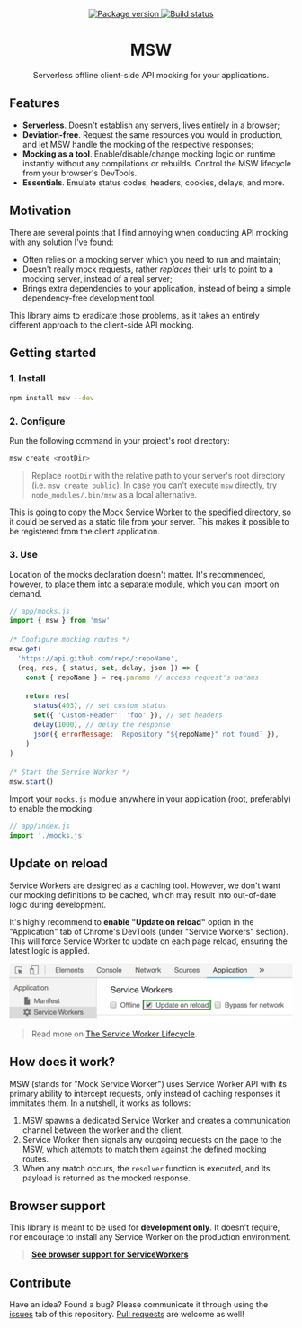 <p align="center">
  <a href="https://www.npmjs.com/package/msw">
    <img src="https://img.shields.io/npm/v/msw.svg" alt="Package version" />
  </a>
  <a href="https://circleci.com/gh/kettanaito/msw)">
    <img src="https://img.shields.io/circleci/project/github/kettanaito/msw/master.svg" alt="Build status" />
  </a>
</p>

<h1 align="center">MSW</h1>

<p align="center">Serverless offline client-side API mocking for your applications.</p>

## Features

- **Serverless**. Doesn't establish any servers, lives entirely in a browser;
- **Deviation-free**. Request the same resources you would in production, and let MSW handle the mocking of the respective responses;
- **Mocking as a tool**. Enable/disable/change mocking logic on runtime instantly without any compilations or rebuilds. Control the MSW lifecycle from your browser's DevTools.
- **Essentials**. Emulate status codes, headers, cookies, delays, and more.

## Motivation

There are several points that I find annoying when conducting API mocking with any solution I've found:

- Often relies on a mocking server which you need to run and maintain;
- Doesn't really mock requests, rather _replaces_ their urls to point to a mocking server, instead of a real server;
- Brings extra dependencies to your application, instead of being a simple dependency-free development tool.

This library aims to eradicate those problems, as it takes an entirely different approach to the client-side API mocking.

## Getting started

### 1. Install

```bash
npm install msw --dev
```

### 2. Configure

Run the following command in your project's root directory:

```bash
msw create <rootDir>
```

> Replace `rootDir` with the relative path to your server's root directory (i.e. `msw create public`).
> In case you can't execute `msw` directly, try `node_modules/.bin/msw` as a local alternative.

This is going to copy the Mock Service Worker to the specified directory, so it could be served as a static file from your server. This makes it possible to be registered from the client application.

### 3. Use

Location of the mocks declaration doesn't matter. It's recommended, however, to place them into a separate module, which you can import on demand.

```js
// app/mocks.js
import { msw } from 'msw'

/* Configure mocking routes */
msw.get(
  'https://api.github.com/repo/:repoName',
  (req, res, { status, set, delay, json }) => {
    const { repoName } = req.params // access request's params

    return res(
      status(403), // set custom status
      set({ 'Custom-Header': 'foo' }), // set headers
      delay(1000), // delay the response
      json({ errorMessage: `Repository "${repoName}" not found` }),
    )
)

/* Start the Service Worker */
msw.start()
```

Import your `mocks.js` module anywhere in your application (root, preferably) to enable the mocking:

```js
// app/index.js
import './mocks.js'
```

## Update on reload

Service Workers are designed as a caching tool. However, we don't want our mocking definitions to be cached, which may result into out-of-date logic during development.

It's highly recommend to **enable "Update on reload"** option in the "Application" tab of Chrome's DevTools (under "Service Workers" section). This will force Service Worker to update on each page reload, ensuring the latest logic is applied.

![Service Workers: Update on reload](https://raw.githubusercontent.com/kettanaito/msw/master/media/sw-update-on-reload.png)

> Read more on [The Service Worker Lifecycle](https://developers.google.com/web/fundamentals/primers/service-workers/lifecycle).

## How does it work?

MSW (stands for "Mock Service Worker") uses Service Worker API with its primary ability to intercept requests, only instead of caching responses it immitates them. In a nutshell, it works as follows:

1. MSW spawns a dedicated Service Worker and creates a communication channel between the worker and the client.
1. Service Worker then signals any outgoing requests on the page to the MSW, which attempts to match them against the defined mocking routes.
1. When any match occurs, the `resolver` function is executed, and its payload is returned as the mocked response.

## Browser support

This library is meant to be used for **development only**. It doesn't require, nor encourage to install any Service Worker on the production environment.

> [**See browser support for ServiceWorkers**](https://caniuse.com/#feat=serviceworkers)

## Contribute

Have an idea? Found a bug? Please communicate it through using the [issues](https://github.com/kettanaito/msw/issues) tab of this repository. [Pull requests](https://github.com/kettanaito/msw/pulls) are welcome as well!
